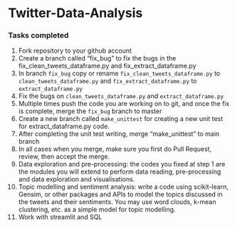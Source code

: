 # Twitter-Data-Analysis

### Tasks completed

1. Fork repository to your github account
2. Create a branch called “fix_bug” to fix the bugs in the fix_clean_tweets_dataframe.py and fix_extract_dataframe.py 
3. In branch `fix_bug` copy or rename `fix_clean_tweets_dataframe.py` to `clean_tweets_dataframe.py` and `fix_extract_dataframe.py`  to `extract_dataframe.py` 
4. Fix the bugs on `clean_tweets_dataframe.py` and `extract_dataframe.py` 
5. Multiple times push the code you are working on to git, and once the fix is complete, merge the `fix_bug` branch to master
6. Create a new branch called `make_unittest` for creating a new unit test for extract_dataframe.py code.
7. After completing the unit test writing, merge  “make_unittest”  to main branch
8. In all cases when you merge, make sure you first do Pull Request, review, then accept the merge.
9. Data exploration and pre-processing: the codes you fixed at step 1 are the modules you will extend to perform data reading, pre-processing and data exploration and visualisations.
10. Topic modelling and sentiment analysis: write a code using scikit-learn, Gensim, or other packages and APIs to model the topics discussed in the tweets and their sentiments. You may use word clouds, k-mean clustering, etc. as a simple model for topic modelling.
11. Work with streamlit and SQL
